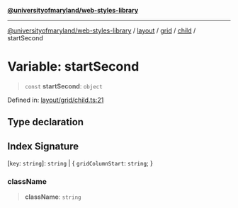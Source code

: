 [**@universityofmaryland/web-styles-library**](../../../../../../README.md)

***

[@universityofmaryland/web-styles-library](../../../../../../README.md) / [layout](../../../../../README.md) / [grid](../../../README.md) / [child](../README.md) / startSecond

# Variable: startSecond

> `const` **startSecond**: `object`

Defined in: [layout/grid/child.ts:21](https://github.com/UMD-Digital/design-system/blob/7fa144f196ef5f0ef2b372670136735f5a5c9236/packages/styles/source/layout/grid/child.ts#L21)

## Type declaration

## Index Signature

\[`key`: `string`\]: `string` \| \{ `gridColumnStart`: `string`; \}

### className

> **className**: `string`
